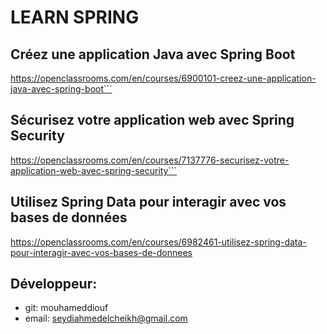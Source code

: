 # LEARN SPRING

## Créez une application Java avec Spring Boot
https://openclassrooms.com/en/courses/6900101-creez-une-application-java-avec-spring-boot```

## Sécurisez votre application web avec Spring Security
https://openclassrooms.com/en/courses/7137776-securisez-votre-application-web-avec-spring-security```

## Utilisez Spring Data pour interagir avec vos bases de données
https://openclassrooms.com/en/courses/6982461-utilisez-spring-data-pour-interagir-avec-vos-bases-de-donnees

## Développeur:
- git: mouhameddiouf
- email: seydiahmedelcheikh@gmail.com